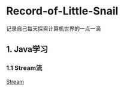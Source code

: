 # Record-of-Little-Snail
记录自己每天探索计算机世界的一点一滴


## 1. Java学习

### 1.1 Stream流
<a href="Java/Stream/src/main/resources/Stream_Learning.markdown">Stream</a>
